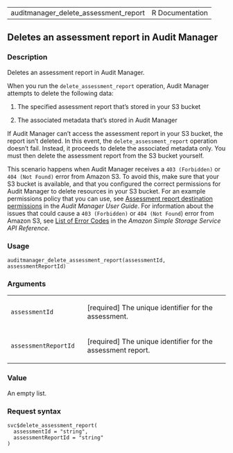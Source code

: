 <table style="width: 100%;">
<tbody>
<tr class="odd">
<td>auditmanager_delete_assessment_report</td>
<td style="text-align: right;">R Documentation</td>
</tr>
</tbody>
</table>

## Deletes an assessment report in Audit Manager

### Description

Deletes an assessment report in Audit Manager.

When you run the `delete_assessment_report` operation, Audit Manager
attempts to delete the following data:

1.  The specified assessment report that’s stored in your S3 bucket

2.  The associated metadata that’s stored in Audit Manager

If Audit Manager can’t access the assessment report in your S3 bucket,
the report isn’t deleted. In this event, the `delete_assessment_report`
operation doesn’t fail. Instead, it proceeds to delete the associated
metadata only. You must then delete the assessment report from the S3
bucket yourself.

This scenario happens when Audit Manager receives a `403 (Forbidden)` or
`⁠404 (Not Found)⁠` error from Amazon S3. To avoid this, make sure that
your S3 bucket is available, and that you configured the correct
permissions for Audit Manager to delete resources in your S3 bucket. For
an example permissions policy that you can use, see [Assessment report
destination
permissions](https://docs.aws.amazon.com/audit-manager/latest/userguide/security_iam_id-based-policy-examples.html#full-administrator-access-assessment-report-destination)
in the *Audit Manager User Guide*. For information about the issues that
could cause a `403 (Forbidden)` or `⁠404 (Not Found⁠`) error from Amazon
S3, see [List of Error
Codes](https://docs.aws.amazon.com/AmazonS3/latest/API/ErrorResponses.html#ErrorCodeList)
in the *Amazon Simple Storage Service API Reference*.

### Usage

    auditmanager_delete_assessment_report(assessmentId, assessmentReportId)

### Arguments

<table>
<colgroup>
<col style="width: 35%" />
<col style="width: 65%" />
</colgroup>
<tbody>
<tr class="odd">
<td><code
id="auditmanager_delete_assessment_report_:_assessmentId">assessmentId</code></td>
<td><p>[required] The unique identifier for the assessment.</p></td>
</tr>
<tr class="even">
<td><code
id="auditmanager_delete_assessment_report_:_assessmentReportId">assessmentReportId</code></td>
<td><p>[required] The unique identifier for the assessment
report.</p></td>
</tr>
</tbody>
</table>

### Value

An empty list.

### Request syntax

    svc$delete_assessment_report(
      assessmentId = "string",
      assessmentReportId = "string"
    )
